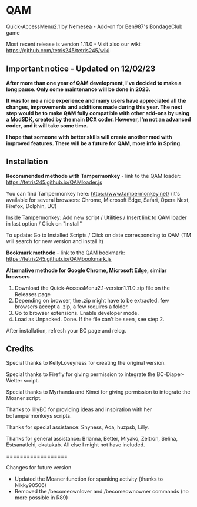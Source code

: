 # QAM

Quick-AccessMenu2.1 by Nemesea - Add-on for Ben987's BondageClub game 

Most recent release is version 1.11.0 - Visit also our wiki: https://github.com/tetris245/tetris245/wiki

## Important notice - Updated on 12/02/23

**After more than one year of QAM development, I've decided to make a long pause. Only some maintenance will be done in 2023.**

**It was for me a nice experience and many users have appreciated all the changes, improvements and additions made during this year. The next step would be to make QAM fully compatible with other add-ons by using a ModSDK, created by the main BCX coder. However, I'm not an advanced coder, and it will take some time.**

**I hope that someone with better skills will create another mod with improved features. There will be a future for QAM, more info in Spring.** 
 
## Installation 

**Recommended methode with Tampermonkey** - link to the QAM loader: https://tetris245.github.io/QAMloader.js

You can find Tampermonkey here: https://www.tampermonkey.net/ (it's available for several browsers: Chrome, Microsoft Edge, Safari, Opera Next, Firefox, Dolphin, UC)

Inside Tampermonkey: Add new script / Utilities / Insert link to QAM loader in last option / Click on "Install"

To update: Go to Installed Scripts / Click on date corresponding to QAM (TM will search for new version and install it)

**Bookmark methode** - link to the QAM bookmark: https://tetris245.github.io/QAMbookmark.js

**Alternative methode for Google Chrome, Microsoft Edge, similar browsers**
1. Download the Quick-AccessMenu2.1-version1.11.0.zip file on the Releases page
2. Depending on browser, the .zip might have to be extracted. few browsers accept a .zip, a few requires a folder.
3. Go to browser extensions. Enable developer mode.
4. Load as Unpacked. Done. If the file can't be seen, see step 2.

After installation, refresh your BC page and relog.

## Credits

Special thanks to KellyLoveyness for creating the original version.

Special thanks to Firefly for giving permission to integrate the BC-Diaper-Wetter script.

Special thanks to Myrhanda and Kimei for giving permission to integrate the Moaner script.

Thanks to lillyBC for providing ideas and inspiration with her bcTampermonkeys scripts.

Thanks for special assistance:
Shyness, Ada, huzpsb, Lilly.

Thanks for general assistance:
Brianna, Better, Miyako, Zeltron, Selina, Estsanatlehi, okatakab.
All else I might not have included.

==================

Changes for future version

* Updated the Moaner function for spanking activity (thanks to Nikky90506)
* Removed the /becomeownlover and /becomeownowner commands (no more possible in R89)









